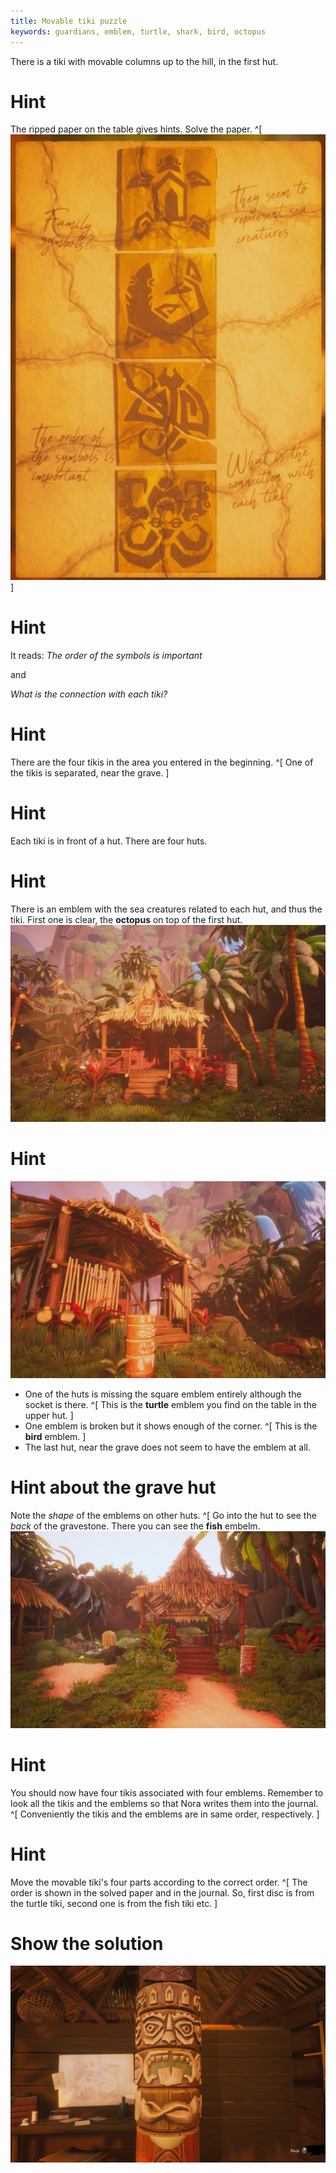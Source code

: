 ```yaml
---
title: Movable tiki puzzle
keywords: guardians, emblem, turtle, shark, bird, octopus
---
```


There is a tiki with movable columns up to the hill, in the first hut.

# Hint
The ripped paper on the table gives hints. Solve the paper. ^[ ![Ripped paper solved](ripped_paper.jpg) ]

# Hint
It reads:
_The order of the symbols is important_

and

_What is the connection with each tiki?_

# Hint
There are the four tikis in the area you entered in the beginning. ^[ One of the tikis is separated, near the grave. ]

# Hint
Each tiki is in front of a hut. There are four huts.

# Hint
There is an emblem with the sea creatures related to each hut, and thus the tiki. First one is clear, the **octopus** on top of the first hut.
![Octopus emblem](octopus_emblem.jpg)

# Hint
![Missing emblem](missing_emblem.jpg)
 - One of the huts is missing the square emblem entirely although the socket is there. ^[ This is the **turtle** emblem you find on the table in the upper hut. ]
 - One emblem is broken but it shows enough of the corner. ^[ This is the **bird** emblem. ]
 - The last hut, near the grave does not seem to have the emblem at all.

# Hint about the grave hut
Note the _shape_ of the emblems on other huts. ^[ Go into the hut to see the _back_ of the gravestone. There you can see the **fish** embelm.
![Grave hut](grave_hut.jpg)

# Hint
You should now have four tikis associated with four emblems. Remember to look all the tikis and the emblems so that Nora writes them into the journal. ^[ Conveniently the tikis and the emblems are in same order, respectively. ]

# Hint
Move the movable tiki's four parts according to the correct order. ^[ The order is shown in the solved paper and in the journal. So, first disc is from the turtle tiki, second one is from the fish tiki etc. ]

# Show the solution
![Solved tiki](solved_tiki.jpg)
